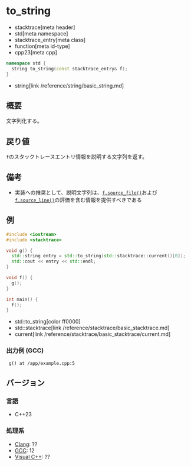 # to_string
* stacktrace[meta header]
* std[meta namespace]
* stacktrace_entry[meta class]
* function[meta id-type]
* cpp23[meta cpp]

```cpp
namespace std {
  string to_string(const stacktrace_entry& f);
}
```
* string[link /reference/string/basic_string.md]

## 概要
文字列化する。


## 戻り値
`f`のスタックトレースエントリ情報を説明する文字列を返す。


## 備考
- 実装への推奨として、説明文字列は、[`f.source_file()`](source_file.md)および[`f.source_line()`](source_line.md)の評価を含む情報を提供すべきである


## 例
```cpp example
#include <iostream>
#include <stacktrace>

void g() {
  std::string entry = std::to_string(std::stacktrace::current()[0]);
  std::cout << entry << std::endl;
}

void f() {
  g();
}

int main() {
  f();
}
```
* std::to_string[color ff0000]
* std::stacktrace[link /reference/stacktrace/basic_stacktrace.md]
* current[link /reference/stacktrace/basic_stacktrace/current.md]

### 出力例 (GCC)
```
 g() at /app/example.cpp:5
```


## バージョン
### 言語
- C++23

### 処理系
- [Clang](/implementation.md#clang): ??
- [GCC](/implementation.md#gcc): 12
- [Visual C++](/implementation.md#visual_cpp): ??
